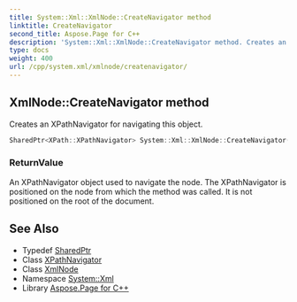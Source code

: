 ```yaml
---
title: System::Xml::XmlNode::CreateNavigator method
linktitle: CreateNavigator
second_title: Aspose.Page for C++
description: 'System::Xml::XmlNode::CreateNavigator method. Creates an XPathNavigator for navigating this object in C++.'
type: docs
weight: 400
url: /cpp/system.xml/xmlnode/createnavigator/
---
```

## XmlNode::CreateNavigator method


Creates an XPathNavigator for navigating this object.

```cpp
SharedPtr<XPath::XPathNavigator> System::Xml::XmlNode::CreateNavigator() override
```


### ReturnValue

An XPathNavigator object used to navigate the node. The XPathNavigator is positioned on the node from which the method was called. It is not positioned on the root of the document.

## See Also

* Typedef [SharedPtr](../../../system/sharedptr/)
* Class [XPathNavigator](../../../system.xml.xpath/xpathnavigator/)
* Class [XmlNode](../)
* Namespace [System::Xml](../../)
* Library [Aspose.Page for C++](../../../)

